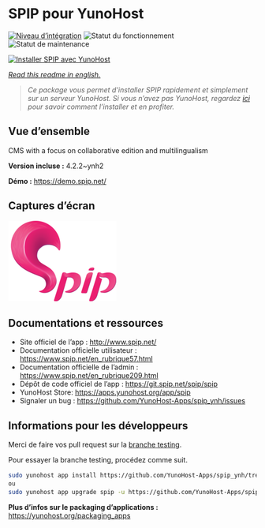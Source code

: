 <!--
N.B.: This README was automatically generated by https://github.com/YunoHost/apps/tree/master/tools/README-generator
It shall NOT be edited by hand.
-->

# SPIP pour YunoHost

[![Niveau d’intégration](https://dash.yunohost.org/integration/spip.svg)](https://dash.yunohost.org/appci/app/spip) ![Statut du fonctionnement](https://ci-apps.yunohost.org/ci/badges/spip.status.svg) ![Statut de maintenance](https://ci-apps.yunohost.org/ci/badges/spip.maintain.svg)

[![Installer SPIP avec YunoHost](https://install-app.yunohost.org/install-with-yunohost.svg)](https://install-app.yunohost.org/?app=spip)

*[Read this readme in english.](./README.md)*

> *Ce package vous permet d’installer SPIP rapidement et simplement sur un serveur YunoHost.
Si vous n’avez pas YunoHost, regardez [ici](https://yunohost.org/#/install) pour savoir comment l’installer et en profiter.*

## Vue d’ensemble

CMS with a focus on collaborative edition and multilingualism

**Version incluse :** 4.2.2~ynh2

**Démo :** https://demo.spip.net/

## Captures d’écran

![Capture d’écran de SPIP](./doc/screenshots/220px-Logo_SPIP.png)

## Documentations et ressources

* Site officiel de l’app : <http://www.spip.net/>
* Documentation officielle utilisateur : <https://www.spip.net/en_rubrique57.html>
* Documentation officielle de l’admin : <https://www.spip.net/en_rubrique209.html>
* Dépôt de code officiel de l’app : <https://git.spip.net/spip/spip>
* YunoHost Store: <https://apps.yunohost.org/app/spip>
* Signaler un bug : <https://github.com/YunoHost-Apps/spip_ynh/issues>

## Informations pour les développeurs

Merci de faire vos pull request sur la [branche testing](https://github.com/YunoHost-Apps/spip_ynh/tree/testing).

Pour essayer la branche testing, procédez comme suit.

``` bash
sudo yunohost app install https://github.com/YunoHost-Apps/spip_ynh/tree/testing --debug
ou
sudo yunohost app upgrade spip -u https://github.com/YunoHost-Apps/spip_ynh/tree/testing --debug
```

**Plus d’infos sur le packaging d’applications :** <https://yunohost.org/packaging_apps>